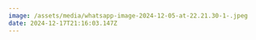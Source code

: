 ```yaml
---
image: /assets/media/whatsapp-image-2024-12-05-at-22.21.30-1-.jpeg
date: 2024-12-17T21:16:03.147Z
---
```

